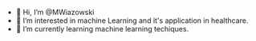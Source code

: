 - 👋 Hi, I’m @MWiazowski
- 👀 I’m interested in machine Learning and it's application in healthcare.
- 🌱 I’m currently learning machine learning techiques.

